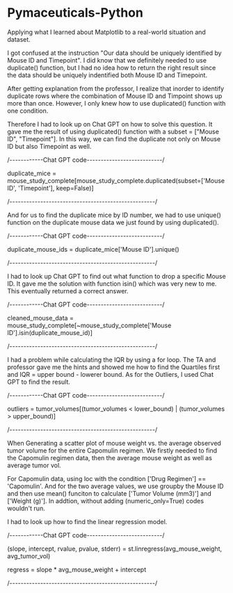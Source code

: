 # Pymaceuticals-Python
Applying what I learned about Matplotlib to a real-world situation and dataset. 


I got confused at the instruction "Our data should be uniquely identified by Mouse ID and Timepoint". I did know that we definitely needed to use duplicate() function, but I had no idea how to return the right result since the data should be uniquely indentified both Mouse ID and Timepoint. 

After getting explanation from the professor, I realize that inorder to identify duplicate rows where the combination of Mouse ID and Timpoint shows up more than once. However, I only knew how to use duplicated() function with one condition.

Therefore I had to look up on Chat GPT on how to solve this question. It gave me the result of using duplicated() function with a subset = ["Mouse ID", "Timepoint"]. In this way, we can find the duplicate not only on Mouse ID but also Timepoint as well.

/------------Chat GPT code---------------------------/

duplicate_mice = mouse_study_complete[mouse_study_complete.duplicated(subset=['Mouse ID', 'Timepoint'], keep=False)]

/----------------------------------------------------/

And for us to find the duplicate mice by ID number, we had to use unique() function on the duplicate mouse data we just found by using duplicated().

/------------Chat GPT code---------------------------/

duplicate_mouse_ids = duplicate_mice['Mouse ID'].unique()

/----------------------------------------------------/

I had to look up Chat GPT to find out what function to drop a specific Mouse ID. It gave me the solution with function isin() which was very new to me. This eventually returned a correct answer.

/------------Chat GPT code---------------------------/

cleaned_mouse_data = mouse_study_complete[~mouse_study_complete['Mouse ID'].isin(duplicate_mouse_id)]

/----------------------------------------------------/

I had a problem while calculating the IQR by using a for loop. The TA and professor gave me the hints and showed me how to find the Quartiles first and IQR = upper bound - lowerer bound. As for the Outliers, I used Chat GPT to find the result.

/------------Chat GPT code---------------------------/

outliers = tumor_volumes[(tumor_volumes < lower_bound) | (tumor_volumes > upper_bound)]

/----------------------------------------------------/

When Generating a scatter plot of mouse weight vs. the average observed tumor volume for the entire Capomulin regimen. We firstly needed to find the Capomulin regimen data, then the average mouse weight as well as average tumor vol.

For Capomulin data, using loc with the condition ['Drug Regimen'] == 'Capomulin'. And for the two average values, we use groupby the Mouse ID and then use mean() funciton to calculate ['Tumor Volume (mm3)'] and ['Weight (g)']. In addtion, without adding (numeric_only=True) codes wouldn't run.

I had to look up how to find the linear regression model.

/------------Chat GPT code---------------------------/

(slope, intercept, rvalue, pvalue, stderr) = st.linregress(avg_mouse_weight, avg_tumor_vol)

regress = slope * avg_mouse_weight + intercept

/----------------------------------------------------/


